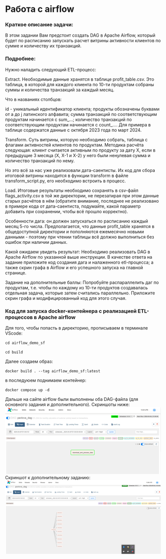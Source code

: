 # Работа с airflow
### Краткое описание задачи:
В этом задании Вам предстоит создать DAG в Apache Airflow, который будет по расписанию запускать расчет витрины активности клиентов по сумме и количеству их транзакций.

### Подробнее:
Нужно наладить следующий ETL-процесс:

Extract. Необходимые данные хранятся в таблице profit_table.csv. Это таблица, в которой для каждого клиента по 10-ти продуктам собраны суммы и количества транзакций за каждый месяц.

Что в названиях столбцов:

id - уникальный идентификатор клиента;
продукты обозначены буквами от a до j латинского алфавита;
сумма транзакций по соответствующим продуктам начинается с sum_…;
количество транзакций по соответствующим продуктам начинается с count_….
Для примера в таблице содержатся данные с октября 2023 года по март 2024.

Transform. Суть витрины, которую необходимо собрать, таблица с флагами активностей клиентов по продуктам. Методика расчёта следующая: клиент считается активным по продукту за дату X, если в предыдущие 3 месяца (X, X-1 и X-2) у него были ненулевая сумма и количество транзакций по нему.

Но это всё за нас уже реализовали дата-саентисты. Их код для сбора итоговой витрины находится в функции transform в файле transform_script.py, его необходимо встроить в процесс.

Load. Итоговые результаты необходимо сохранять в csv-файл flags_activity.csv в той же директории, не перезатирая при этом данные старых расчётов в нём (обратите внимание, последнее не реализовано в примере кода от дата-саентиста, подумайте, какой параметр добавить при сохранении, чтобы всё прошло корректно).

Особенности дага: он должен запускаться по расписанию каждый месяц 5-го числа. Предполагается, что данные profit_table хранятся в общедоступной директории и пополняются ежемесячно новыми данными - поэтому при чтении таблицы всё должно выполниться без ошибок при наличии данных.

Какой ожидаем увидеть результат:
Необходимо реализовать DAG в Apache Airflow по указанной выше инструкции. В качестве ответа на задание приложите код создания дага и налаженного etl-процесса; а также скрин графа в Airflow и его успешного запуска на главной странице.

Задание на дополнительные баллы:
Попробуйте распараллелить даг по продуктам, т.е. чтобы по каждому из 10-ти продуктов создавалась отдельная задача, которые затем считались параллельно. Приложите скрин графа и модифицированный код для этого случая.


### Код для запуска docker-контейнера с реализацией ETL-процессов в Apache airflow

Для того, чтобы попасть в директорию, прописываем в терминале VScode:
```
cd airflow_demo_sf
```
 
```
cd build
```
Далее создаем образ:
```
docker build . --tag airflow_demo_sf:latest
```

в последуюем поднимаем контейнер:

```
docker compose up -d
```

Дальше на сайте airflow были выполнены оба DAG-файла (для основного задания и дополнительного). Скриншоты ниже:
![Alt Text](https://github.com/PavlovaDN/airflow_pavlova/blob/main/%D1%81%D0%BA%D1%80%D0%B8%D0%BD%D1%88%D0%BE%D1%82_%D0%B4%D0%BB%D1%8F_1%20%D0%B7%D0%B0%D0%B4%D0%B0%D0%BD%D0%B8%D1%8F.png)
Скриншот  к дополнительному заданию:
![Alt Text](https://github.com/PavlovaDN/airflow_pavlova/blob/main/%D1%81%D0%BA%D1%80%D0%B8%D0%BD%D1%88%D0%BE%D1%82_%D0%B4%D0%BB%D1%8F_%D0%B4%D0%BE%D0%BF_%D0%B7%D0%B0%D0%B4%D0%B0%D0%BD%D0%B8%D1%8F.png)
